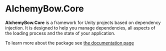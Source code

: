 # AlchemyBow.Core
**AlchemyBow.Core** is a framework for Unity projects based on dependency injection. It is designed to help you manage dependencies, all aspects of the loading process and the state of your application.

To learn more about the package see [the documentation page](https://kempnymaciej.github.io/alchemy-core/)